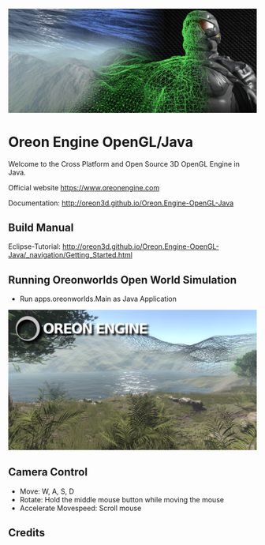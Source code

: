 ![Banner](docs/_images/Banner.png)
# Oreon Engine OpenGL/Java
Welcome to the Cross Platform and Open Source 3D OpenGL Engine in Java.

Official website https://www.oreonengine.com

Documentation: http://oreon3d.github.io/Oreon.Engine-OpenGL-Java

## Build Manual
Eclipse-Tutorial: http://oreon3d.github.io/Oreon.Engine-OpenGL-Java/_navigation/Getting_Started.html

## Running Oreonworlds Open World Simulation
* Run apps.oreonworlds.Main as Java Application

[![IMAGE ALT TEXT HERE](docs/_images/thumbnail4.png)](https://www.youtube.com/watch?v=eC8dZm4fkUE)

## Camera Control
* Move: W, A, S, D
* Rotate: Hold the middle mouse button while moving the mouse
* Accelerate Movespeed: Scroll mouse

## Credits
